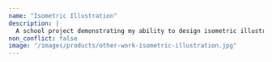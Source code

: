```yaml
---
name: "Isometric Illustration"
description: |
  A school project demonstrating my ability to design isometric illustrations. The theme for this project is to show the passage of time. The illustration shows the evolution of transportation over three scenes, with shifting colour schemes and the sands of time running throughout.
non_conflict: false
image: "/images/products/other-work-isometric-illustration.jpg"
---
```

